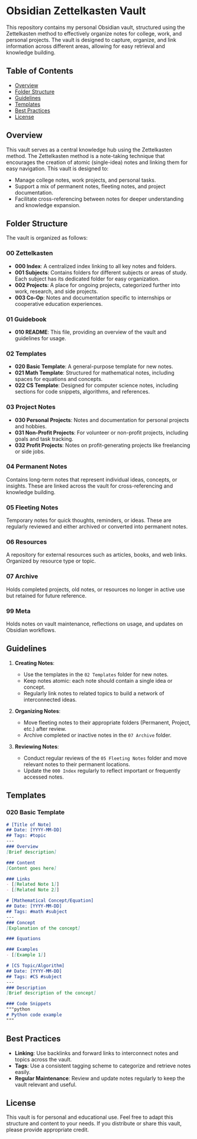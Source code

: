 # Obsidian Zettelkasten Vault

This repository contains my personal Obsidian vault, structured using the Zettelkasten method to effectively organize notes for college, work, and personal projects. The vault is designed to capture, organize, and link information across different areas, allowing for easy retrieval and knowledge building.

## Table of Contents
- [Overview](#overview)
- [Folder Structure](#folder-structure)
- [Guidelines](#guidelines)
- [Templates](#templates)
- [Best Practices](#best-practices)
- [License](#license)

## Overview

This vault serves as a central knowledge hub using the Zettelkasten method. The Zettelkasten method is a note-taking technique that encourages the creation of atomic (single-idea) notes and linking them for easy navigation. This vault is designed to:
- Manage college notes, work projects, and personal tasks.
- Support a mix of permanent notes, fleeting notes, and project documentation.
- Facilitate cross-referencing between notes for deeper understanding and knowledge expansion.

## Folder Structure

The vault is organized as follows:

### 00 Zettelkasten
- **000 Index**: A centralized index linking to all key notes and folders.
- **001 Subjects**: Contains folders for different subjects or areas of study. Each subject has its dedicated folder for easy organization.
- **002 Projects**: A place for ongoing projects, categorized further into work, research, and side projects.
- **003 Co-Op**: Notes and documentation specific to internships or cooperative education experiences.

### 01 Guidebook
- **010 README**: This file, providing an overview of the vault and guidelines for usage.

### 02 Templates
- **020 Basic Template**: A general-purpose template for new notes.
- **021 Math Template**: Structured for mathematical notes, including spaces for equations and concepts.
- **022 CS Template**: Designed for computer science notes, including sections for code snippets, algorithms, and references.

### 03 Project Notes
- **030 Personal Projects**: Notes and documentation for personal projects and hobbies.
- **031 Non-Profit Projects**: For volunteer or non-profit projects, including goals and task tracking.
- **032 Profit Projects**: Notes on profit-generating projects like freelancing or side jobs.

### 04 Permanent Notes
Contains long-term notes that represent individual ideas, concepts, or insights. These are linked across the vault for cross-referencing and knowledge building.

### 05 Fleeting Notes
Temporary notes for quick thoughts, reminders, or ideas. These are regularly reviewed and either archived or converted into permanent notes.

### 06 Resources
A repository for external resources such as articles, books, and web links. Organized by resource type or topic.

### 07 Archive
Holds completed projects, old notes, or resources no longer in active use but retained for future reference.

### 99 Meta
Holds notes on vault maintenance, reflections on usage, and updates on Obsidian workflows.

## Guidelines

1. **Creating Notes**:
   - Use the templates in the `02 Templates` folder for new notes.
   - Keep notes atomic: each note should contain a single idea or concept.
   - Regularly link notes to related topics to build a network of interconnected ideas.

2. **Organizing Notes**:
   - Move fleeting notes to their appropriate folders (Permanent, Project, etc.) after review.
   - Archive completed or inactive notes in the `07 Archive` folder.

3. **Reviewing Notes**:
   - Conduct regular reviews of the `05 Fleeting Notes` folder and move relevant notes to their permanent locations.
   - Update the `000 Index` regularly to reflect important or frequently accessed notes.

## Templates

### 020 Basic Template
```markdown
# [Title of Note]
## Date: [YYYY-MM-DD]
## Tags: #topic
---
### Overview
[Brief description]

### Content
[Content goes here]

### Links
- [[Related Note 1]]
- [[Related Note 2]]
```

```markdown
# [Mathematical Concept/Equation]
## Date: [YYYY-MM-DD]
## Tags: #math #subject
---
### Concept
[Explanation of the concept]

### Equations

### Examples
- [[Example 1]]
```

```markdown
# [CS Topic/Algorithm]
## Date: [YYYY-MM-DD]
## Tags: #CS #subject
---
### Description
[Brief description of the concept]

### Code Snippets
"""python
# Python code example
"""
```

## Best Practices

- **Linking**: Use backlinks and forward links to interconnect notes and topics across the vault.
- **Tags**: Use a consistent tagging scheme to categorize and retrieve notes easily.
- **Regular Maintenance**: Review and update notes regularly to keep the vault relevant and useful.

## License

This vault is for personal and educational use. Feel free to adapt this structure and content to your needs. If you distribute or share this vault, please provide appropriate credit.

